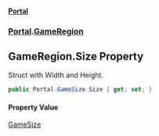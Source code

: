 #### [Portal](index.md 'index')
### [Portal](Portal.md 'Portal').[GameRegion](GameRegion.md 'Portal.GameRegion')

## GameRegion.Size Property

Struct with Width and Height.

```csharp
public Portal.GameSize Size { get; set; }
```

#### Property Value
[GameSize](GameSize.md 'Portal.GameSize')